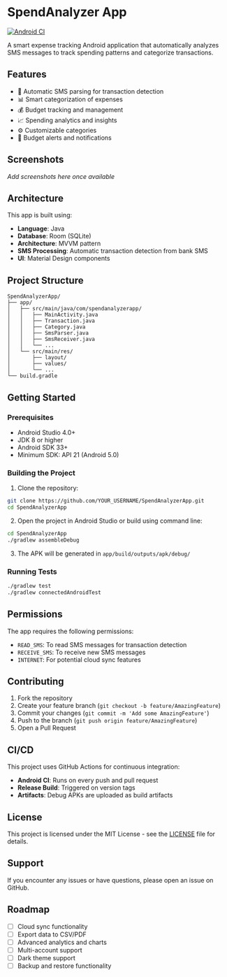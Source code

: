 
# SpendAnalyzer App

[![Android CI](https://github.com/your-username/SpendAnalyzerApp/workflows/Android%20CI/badge.svg)](https://github.com/your-username/SpendAnalyzerApp/actions)

A smart expense tracking Android application that automatically analyzes SMS messages to track spending patterns and categorize transactions.

## Features

- 📱 Automatic SMS parsing for transaction detection
- 📊 Smart categorization of expenses
- 💰 Budget tracking and management
- 📈 Spending analytics and insights
- ⚙️ Customizable categories
- 🔔 Budget alerts and notifications

## Screenshots

*Add screenshots here once available*

## Architecture

This app is built using:
- **Language**: Java
- **Database**: Room (SQLite)
- **Architecture**: MVVM pattern
- **SMS Processing**: Automatic transaction detection from bank SMS
- **UI**: Material Design components

## Project Structure

```
SpendAnalyzerApp/
├── app/
│   ├── src/main/java/com/spendanalyzerapp/
│   │   ├── MainActivity.java
│   │   ├── Transaction.java
│   │   ├── Category.java
│   │   ├── SmsParser.java
│   │   ├── SmsReceiver.java
│   │   └── ...
│   └── src/main/res/
│       ├── layout/
│       ├── values/
│       └── ...
└── build.gradle
```

## Getting Started

### Prerequisites

- Android Studio 4.0+
- JDK 8 or higher
- Android SDK 33+
- Minimum SDK: API 21 (Android 5.0)

### Building the Project

1. Clone the repository:
```bash
git clone https://github.com/YOUR_USERNAME/SpendAnalyzerApp.git
cd SpendAnalyzerApp
```

2. Open the project in Android Studio or build using command line:
```bash
cd SpendAnalyzerApp
./gradlew assembleDebug
```

3. The APK will be generated in `app/build/outputs/apk/debug/`

### Running Tests

```bash
./gradlew test
./gradlew connectedAndroidTest
```

## Permissions

The app requires the following permissions:
- `READ_SMS`: To read SMS messages for transaction detection
- `RECEIVE_SMS`: To receive new SMS messages
- `INTERNET`: For potential cloud sync features

## Contributing

1. Fork the repository
2. Create your feature branch (`git checkout -b feature/AmazingFeature`)
3. Commit your changes (`git commit -m 'Add some AmazingFeature'`)
4. Push to the branch (`git push origin feature/AmazingFeature`)
5. Open a Pull Request

## CI/CD

This project uses GitHub Actions for continuous integration:
- **Android CI**: Runs on every push and pull request
- **Release Build**: Triggered on version tags
- **Artifacts**: Debug APKs are uploaded as build artifacts

## License

This project is licensed under the MIT License - see the [LICENSE](LICENSE) file for details.

## Support

If you encounter any issues or have questions, please open an issue on GitHub.

## Roadmap

- [ ] Cloud sync functionality
- [ ] Export data to CSV/PDF
- [ ] Advanced analytics and charts
- [ ] Multi-account support
- [ ] Dark theme support
- [ ] Backup and restore functionality
